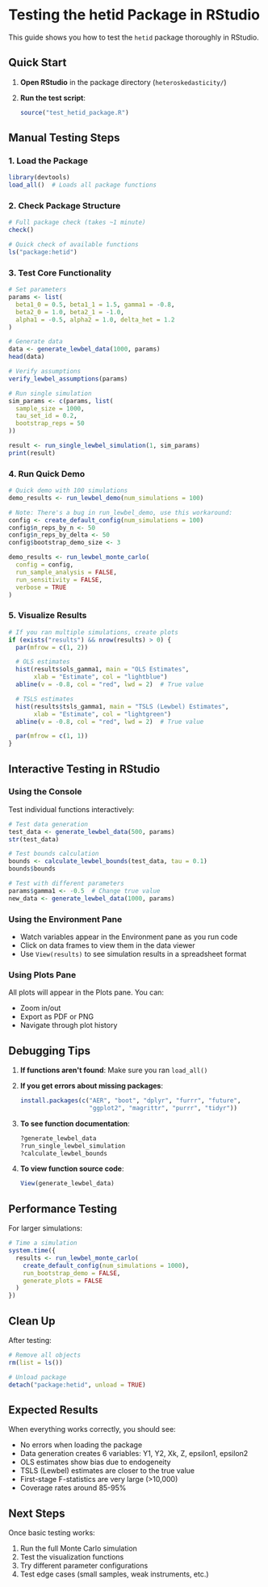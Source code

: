 # Testing the hetid Package in RStudio

This guide shows you how to test the `hetid` package thoroughly in RStudio.

## Quick Start

1. **Open RStudio** in the package directory (`heteroskedasticity/`)

2. **Run the test script**:
   ```r
   source("test_hetid_package.R")
   ```

## Manual Testing Steps

### 1. Load the Package

```r
library(devtools)
load_all()  # Loads all package functions
```

### 2. Check Package Structure

```r
# Full package check (takes ~1 minute)
check()

# Quick check of available functions
ls("package:hetid")
```

### 3. Test Core Functionality

```r
# Set parameters
params <- list(
  beta1_0 = 0.5, beta1_1 = 1.5, gamma1 = -0.8,
  beta2_0 = 1.0, beta2_1 = -1.0,
  alpha1 = -0.5, alpha2 = 1.0, delta_het = 1.2
)

# Generate data
data <- generate_lewbel_data(1000, params)
head(data)

# Verify assumptions
verify_lewbel_assumptions(params)

# Run single simulation
sim_params <- c(params, list(
  sample_size = 1000,
  tau_set_id = 0.2,
  bootstrap_reps = 50
))

result <- run_single_lewbel_simulation(1, sim_params)
print(result)
```

### 4. Run Quick Demo

```r
# Quick demo with 100 simulations
demo_results <- run_lewbel_demo(num_simulations = 100)

# Note: There's a bug in run_lewbel_demo, use this workaround:
config <- create_default_config(num_simulations = 100)
config$n_reps_by_n <- 50
config$n_reps_by_delta <- 50
config$bootstrap_demo_size <- 3

demo_results <- run_lewbel_monte_carlo(
  config = config,
  run_sample_analysis = FALSE,
  run_sensitivity = FALSE,
  verbose = TRUE
)
```

### 5. Visualize Results

```r
# If you ran multiple simulations, create plots
if (exists("results") && nrow(results) > 0) {
  par(mfrow = c(1, 2))

  # OLS estimates
  hist(results$ols_gamma1, main = "OLS Estimates",
       xlab = "Estimate", col = "lightblue")
  abline(v = -0.8, col = "red", lwd = 2)  # True value

  # TSLS estimates
  hist(results$tsls_gamma1, main = "TSLS (Lewbel) Estimates",
       xlab = "Estimate", col = "lightgreen")
  abline(v = -0.8, col = "red", lwd = 2)  # True value

  par(mfrow = c(1, 1))
}
```

## Interactive Testing in RStudio

### Using the Console

Test individual functions interactively:

```r
# Test data generation
test_data <- generate_lewbel_data(500, params)
str(test_data)

# Test bounds calculation
bounds <- calculate_lewbel_bounds(test_data, tau = 0.1)
bounds$bounds

# Test with different parameters
params$gamma1 <- -0.5  # Change true value
new_data <- generate_lewbel_data(1000, params)
```

### Using the Environment Pane

- Watch variables appear in the Environment pane as you run code
- Click on data frames to view them in the data viewer
- Use `View(results)` to see simulation results in a spreadsheet format

### Using Plots Pane

All plots will appear in the Plots pane. You can:
- Zoom in/out
- Export as PDF or PNG
- Navigate through plot history

## Debugging Tips

1. **If functions aren't found**: Make sure you ran `load_all()`

2. **If you get errors about missing packages**:
   ```r
   install.packages(c("AER", "boot", "dplyr", "furrr", "future",
                      "ggplot2", "magrittr", "purrr", "tidyr"))
   ```

3. **To see function documentation**:
   ```r
   ?generate_lewbel_data
   ?run_single_lewbel_simulation
   ?calculate_lewbel_bounds
   ```

4. **To view function source code**:
   ```r
   View(generate_lewbel_data)
   ```

## Performance Testing

For larger simulations:

```r
# Time a simulation
system.time({
  results <- run_lewbel_monte_carlo(
    create_default_config(num_simulations = 1000),
    run_bootstrap_demo = FALSE,
    generate_plots = FALSE
  )
})
```

## Clean Up

After testing:

```r
# Remove all objects
rm(list = ls())

# Unload package
detach("package:hetid", unload = TRUE)
```

## Expected Results

When everything works correctly, you should see:
- No errors when loading the package
- Data generation creates 6 variables: Y1, Y2, Xk, Z, epsilon1, epsilon2
- OLS estimates show bias due to endogeneity
- TSLS (Lewbel) estimates are closer to the true value
- First-stage F-statistics are very large (>10,000)
- Coverage rates around 85-95%

## Next Steps

Once basic testing works:
1. Run the full Monte Carlo simulation
2. Test the visualization functions
3. Try different parameter configurations
4. Test edge cases (small samples, weak instruments, etc.)
